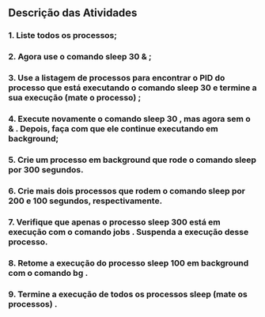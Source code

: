 ## Descrição das Atividades

### 1. Liste todos os processos;
### 2. Agora use o comando sleep 30 & ;
### 3. Use a listagem de processos para encontrar o PID do processo que está executando o comando sleep 30 e termine a sua execução (mate o processo) ;
### 4. Execute novamente o comando sleep 30 , mas agora sem o & . Depois, faça com que ele continue executando em background;
### 5. Crie um processo em background que rode o comando sleep por 300 segundos.
### 6. Crie mais dois processos que rodem o comando sleep por 200 e 100 segundos, respectivamente.
### 7. Verifique que apenas o processo sleep 300 está em execução com o comando jobs . Suspenda a execução desse processo.
### 8. Retome a execução do processo sleep 100 em background com o comando bg .
### 9. Termine a execução de todos os processos sleep (mate os processos) .